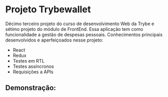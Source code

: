 # Projeto Trybewallet #

Décimo terceiro projeto do curso de desenvolvimento Web da Trybe e sétimo projeto do módulo de FrontEnd. Essa aplicação tem como funcionalidade a gestão de despesas pessoais. Conhecimentos principais desenvolvidos e aperfeiçoados nesse projeto:

- React
- Redux
- Testes em RTL
- Testes assíncronos
- Requisições a APIs

## Demonstração: ##

